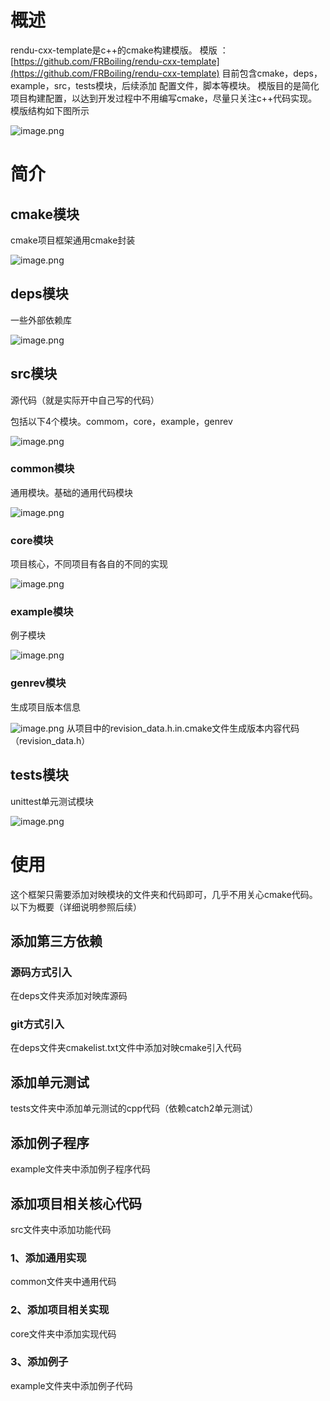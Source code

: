 # 概述
rendu-cxx-template是c++的cmake构建模版。
模版 ：[https://github.com/FRBoiling/rendu-cxx-template](https://github.com/FRBoiling/rendu-cxx-template)
目前包含cmake，deps，example，src，tests模块，后续添加 配置文件，脚本等模块。
模版目的是简化项目构建配置，以达到开发过程中不用编写cmake，尽量只关注c++代码实现。
模版结构如下图所示

![image.png](https://cdn.nlark.com/yuque/0/2022/png/29336172/1664115392523-39d2e152-d5ab-477a-8713-0da3d3eb8a71.png#clientId=uf32e7b2e-aa61-4&crop=0&crop=0&crop=1&crop=1&from=paste&height=223&id=u9847b3f4&margin=%5Bobject%20Object%5D&name=image.png&originHeight=223&originWidth=251&originalType=binary&ratio=1&rotation=0&showTitle=false&size=14605&status=done&style=none&taskId=u108babb1-92ce-4e83-8598-0b2d6a07b96&title=&width=251)

# 简介
## cmake模块

cmake项目框架通用cmake封装

![image.png](https://cdn.nlark.com/yuque/0/2022/png/29336172/1664870318106-1455f244-38ac-4bf6-bece-37a3d0fc14d8.png#clientId=u0bc2c7f2-1f26-4&crop=0&crop=0&crop=1&crop=1&from=paste&height=161&id=u3a21a85e&margin=%5Bobject%20Object%5D&name=image.png&originHeight=161&originWidth=200&originalType=binary&ratio=1&rotation=0&showTitle=false&size=22417&status=done&style=none&taskId=u81972000-d44b-4e0f-b366-3f95847809f&title=&width=200)
## deps模块

一些外部依赖库

![image.png](https://cdn.nlark.com/yuque/0/2022/png/29336172/1664870659832-c0eabac6-0ed5-4adb-b63d-6d0a7f68c3b9.png#clientId=u0bc2c7f2-1f26-4&crop=0&crop=0&crop=1&crop=1&from=paste&height=205&id=u983d954f&margin=%5Bobject%20Object%5D&name=image.png&originHeight=205&originWidth=234&originalType=binary&ratio=1&rotation=0&showTitle=false&size=11656&status=done&style=none&taskId=u759100a4-b8cb-4447-8fbd-33ca79b5a6d&title=&width=234)

## src模块
源代码（就是实际开中自己写的代码）

包括以下4个模块。commom，core，example，genrev

![image.png](https://cdn.nlark.com/yuque/0/2022/png/29336172/1664871056442-4bd3761d-a4f7-496b-87fe-733f97070336.png#clientId=u0bc2c7f2-1f26-4&crop=0&crop=0&crop=1&crop=1&from=paste&height=124&id=u8fda5d61&margin=%5Bobject%20Object%5D&name=image.png&originHeight=124&originWidth=155&originalType=binary&ratio=1&rotation=0&showTitle=false&size=5383&status=done&style=none&taskId=ud36f7896-8237-451a-a1ee-ba21d1a8ca7&title=&width=155)

### common模块

通用模块。基础的通用代码模块

![image.png](https://cdn.nlark.com/yuque/0/2022/png/29336172/1664871375159-8a568116-cdfa-47da-9e1b-496ecca8defe.png#clientId=u0bc2c7f2-1f26-4&crop=0&crop=0&crop=1&crop=1&from=paste&height=379&id=u4d307df2&margin=%5Bobject%20Object%5D&name=image.png&originHeight=379&originWidth=239&originalType=binary&ratio=1&rotation=0&showTitle=false&size=17023&status=done&style=none&taskId=ucba2be25-e2c0-4dbc-9f85-04d97b6d2dd&title=&width=239)

### core模块

项目核心，不同项目有各自的不同的实现

![image.png](https://cdn.nlark.com/yuque/0/2022/png/29336172/1664871633499-7c7eb6f9-9a60-474a-8d4d-e502ac505b7f.png#clientId=u0bc2c7f2-1f26-4&crop=0&crop=0&crop=1&crop=1&from=paste&height=100&id=udb533c61&margin=%5Bobject%20Object%5D&name=image.png&originHeight=100&originWidth=198&originalType=binary&ratio=1&rotation=0&showTitle=false&size=12440&status=done&style=none&taskId=u67aa63a8-10e6-4a1b-9fdf-4d5cb0c6966&title=&width=198)

### example模块
例子模块

![image.png](https://cdn.nlark.com/yuque/0/2022/png/29336172/1664871521718-5c5547a3-d950-48ee-97a0-ce5153563318.png#clientId=u0bc2c7f2-1f26-4&crop=0&crop=0&crop=1&crop=1&from=paste&height=57&id=kbu2k&margin=%5Bobject%20Object%5D&name=image.png&originHeight=57&originWidth=167&originalType=binary&ratio=1&rotation=0&showTitle=false&size=7924&status=done&style=none&taskId=ub4de07e4-4375-4fa9-b26d-beb3433208d&title=&width=167)

### genrev模块

生成项目版本信息 

![image.png](https://cdn.nlark.com/yuque/0/2022/png/29336172/1664871549064-39cae7a6-80b7-4f00-b748-56504c3472ec.png#clientId=u0bc2c7f2-1f26-4&crop=0&crop=0&crop=1&crop=1&from=paste&height=39&id=bzUgu&margin=%5Bobject%20Object%5D&name=image.png&originHeight=39&originWidth=178&originalType=binary&ratio=1&rotation=0&showTitle=false&size=3175&status=done&style=none&taskId=u9d665256-68a1-427d-bc56-073309a3e9a&title=&width=178)
从项目中的revision_data.h.in.cmake文件生成版本内容代码（revision_data.h）

## tests模块

unittest单元测试模块

![image.png](https://cdn.nlark.com/yuque/0/2022/png/29336172/1664871072168-bbea7d13-7bd7-48e9-8008-ebd9fd7499fe.png#clientId=u0bc2c7f2-1f26-4&crop=0&crop=0&crop=1&crop=1&from=paste&height=141&id=u846986fe&margin=%5Bobject%20Object%5D&name=image.png&originHeight=141&originWidth=183&originalType=binary&ratio=1&rotation=0&showTitle=false&size=6759&status=done&style=none&taskId=u2d4ffad2-1478-482f-be92-ea4ec8ebefd&title=&width=183)
# 使用

这个框架只需要添加对映模块的文件夹和代码即可，几乎不用关心cmake代码。
以下为概要（详细说明参照后续）
## 添加第三方依赖
### 源码方式引入
在deps文件夹添加对映库源码
### git方式引入
在deps文件夹cmakelist.txt文件中添加对映cmake引入代码
## 添加单元测试
tests文件夹中添加单元测试的cpp代码（依赖catch2单元测试）
## 添加例子程序
example文件夹中添加例子程序代码
## 添加项目相关核心代码
src文件夹中添加功能代码
### 1、添加通用实现
common文件夹中通用代码
### 2、添加项目相关实现
core文件夹中添加实现代码
### 3、添加例子
example文件夹中添加例子代码

